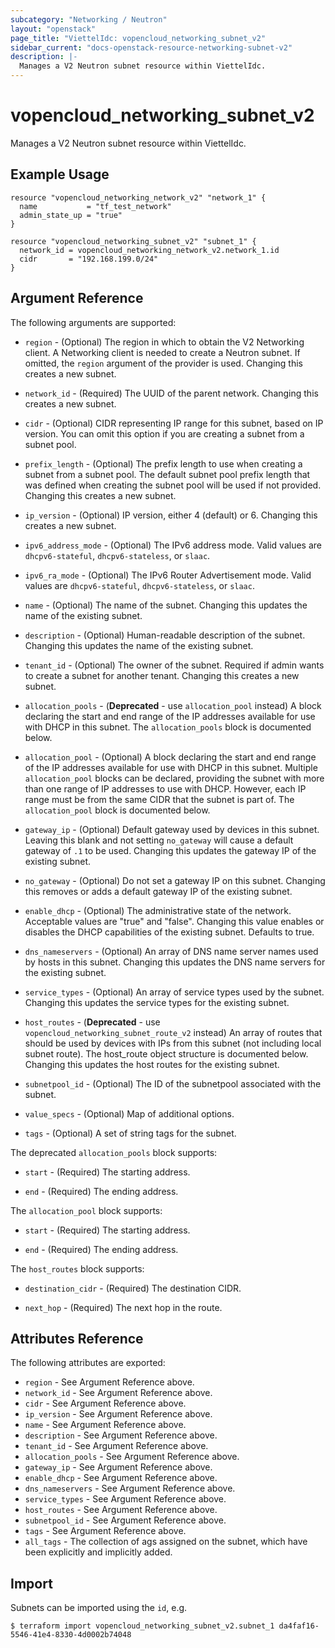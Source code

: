 ```yaml
---
subcategory: "Networking / Neutron"
layout: "openstack"
page_title: "ViettelIdc: vopencloud_networking_subnet_v2"
sidebar_current: "docs-openstack-resource-networking-subnet-v2"
description: |-
  Manages a V2 Neutron subnet resource within ViettelIdc.
---
```


# vopencloud\_networking\_subnet\_v2

Manages a V2 Neutron subnet resource within ViettelIdc.

## Example Usage

```hcl
resource "vopencloud_networking_network_v2" "network_1" {
  name           = "tf_test_network"
  admin_state_up = "true"
}

resource "vopencloud_networking_subnet_v2" "subnet_1" {
  network_id = vopencloud_networking_network_v2.network_1.id
  cidr       = "192.168.199.0/24"
}
```

## Argument Reference

The following arguments are supported:

* `region` - (Optional) The region in which to obtain the V2 Networking client.
    A Networking client is needed to create a Neutron subnet. If omitted, the
    `region` argument of the provider is used. Changing this creates a new
    subnet.

* `network_id` - (Required) The UUID of the parent network. Changing this
    creates a new subnet.

* `cidr` - (Optional) CIDR representing IP range for this subnet, based on IP
    version. You can omit this option if you are creating a subnet from a
    subnet pool.

* `prefix_length` - (Optional) The prefix length to use when creating a subnet
    from a subnet pool. The default subnet pool prefix length that was defined
    when creating the subnet pool will be used if not provided. Changing this
    creates a new subnet.

* `ip_version` - (Optional) IP version, either 4 (default) or 6. Changing this creates a
    new subnet.

* `ipv6_address_mode` - (Optional) The IPv6 address mode. Valid values are
  `dhcpv6-stateful`, `dhcpv6-stateless`, or `slaac`.

* `ipv6_ra_mode` - (Optional) The IPv6 Router Advertisement mode. Valid values
  are `dhcpv6-stateful`, `dhcpv6-stateless`, or `slaac`.

* `name` - (Optional) The name of the subnet. Changing this updates the name of
    the existing subnet.

* `description` - (Optional) Human-readable description of the subnet. Changing this
    updates the name of the existing subnet.

* `tenant_id` - (Optional) The owner of the subnet. Required if admin wants to
    create a subnet for another tenant. Changing this creates a new subnet.

* `allocation_pools` - (**Deprecated** - use `allocation_pool` instead)
    A block declaring the start and end range of the IP addresses available for
    use with DHCP in this subnet.
    The `allocation_pools` block is documented below.

* `allocation_pool` - (Optional) A block declaring the start and end range of
    the IP addresses available for use with DHCP in this subnet. Multiple
    `allocation_pool` blocks can be declared, providing the subnet with more
    than one range of IP addresses to use with DHCP. However, each IP range
    must be from the same CIDR that the subnet is part of.
    The `allocation_pool` block is documented below.

* `gateway_ip` - (Optional)  Default gateway used by devices in this subnet.
    Leaving this blank and not setting `no_gateway` will cause a default
    gateway of `.1` to be used. Changing this updates the gateway IP of the
    existing subnet.

* `no_gateway` - (Optional) Do not set a gateway IP on this subnet. Changing
    this removes or adds a default gateway IP of the existing subnet.

* `enable_dhcp` - (Optional) The administrative state of the network.
    Acceptable values are "true" and "false". Changing this value enables or
    disables the DHCP capabilities of the existing subnet. Defaults to true.

* `dns_nameservers` - (Optional) An array of DNS name server names used by hosts
    in this subnet. Changing this updates the DNS name servers for the existing
    subnet.

* `service_types` - (Optional) An array of service types used by the subnet.
    Changing this updates the service types for the existing subnet.

* `host_routes` - (**Deprecated** - use `vopencloud_networking_subnet_route_v2`
    instead) An array of routes that should be used by devices
    with IPs from this subnet (not including local subnet route). The host_route
    object structure is documented below. Changing this updates the host routes
    for the existing subnet.

* `subnetpool_id` - (Optional) The ID of the subnetpool associated with the subnet.

* `value_specs` - (Optional) Map of additional options.

* `tags` - (Optional) A set of string tags for the subnet.

The deprecated `allocation_pools` block supports:

* `start` - (Required) The starting address.

* `end` - (Required) The ending address.

The `allocation_pool` block supports:

* `start` - (Required) The starting address.

* `end` - (Required) The ending address.

The `host_routes` block supports:

* `destination_cidr` - (Required) The destination CIDR.

* `next_hop` - (Required) The next hop in the route.

## Attributes Reference

The following attributes are exported:

* `region` - See Argument Reference above.
* `network_id` - See Argument Reference above.
* `cidr` - See Argument Reference above.
* `ip_version` - See Argument Reference above.
* `name` - See Argument Reference above.
* `description` - See Argument Reference above.
* `tenant_id` - See Argument Reference above.
* `allocation_pools` - See Argument Reference above.
* `gateway_ip` - See Argument Reference above.
* `enable_dhcp` - See Argument Reference above.
* `dns_nameservers` - See Argument Reference above.
* `service_types` - See Argument Reference above.
* `host_routes` - See Argument Reference above.
* `subnetpool_id` - See Argument Reference above.
* `tags` - See Argument Reference above.
* `all_tags` - The collection of ags assigned on the subnet, which have been
  explicitly and implicitly added.

## Import

Subnets can be imported using the `id`, e.g.

```
$ terraform import vopencloud_networking_subnet_v2.subnet_1 da4faf16-5546-41e4-8330-4d0002b74048
```
